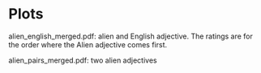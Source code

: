 # Plots

alien_english_merged.pdf: alien and English adjective. The ratings are for the order where the Alien adjective comes first.

alien_pairs_merged.pdf: two alien adjectives

